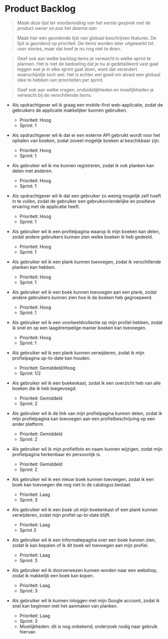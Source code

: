 # Product Backlog

> _Maak deze lijst ter voorbereiding van het eerste gesprek met de product owner en pas het daarna aan_

> Maak hier een geordende lijst van globaal beschrijven features. De lijst is geordend op prioriteit. De items worden later uitgewerkt tot user stories, maar dat hoef je nu nog niet te doen.

> Geef ook aan welke backlog items je verwacht in welke sprint te plannen. Het is niet de bedoeling dat je nu al gedetailleerd vast gaat leggen wat je in elke sprint gaat doen, want dat verandert waarschijnlijk toch wel. Het is echter wel goed om alvast een globaal idee te hebben van prioriteiten per sprint.

> Geef ook aan welke vragen, onduidelijkheden en moeilijkheden je verwacht bij de verschillende items.

- Als opdrachtgever wil ik graag een mobile-first web-applicatie, zodat de gebruikers de applicatie makkelijker kunnen gebruiken.

  - Prioriteit: Hoog
  - Sprint: 1

- Als opdrachtgever wil ik dat er een externe API gebruikt wordt voor het ophalen van boeken, zodat zoveel mogelijk boeken al beschikbaar zijn.

  - Prioriteit: Hoog
  - Sprint: 1

- Als gebruiker wil ik me kunnen registreren, zodat ik ook planken kan delen met anderen.

  - Prioriteit: Hoog
  - Sprint: 1

- Als opdrachtgever wil ik dat een gebruiker zo weinig mogelijk zelf hoeft in te vullen, zodat de gebruiker een gebruiksvriendelijke en positieve ervaring met de applicatie heeft.

  - Prioriteit: Hoog
  - Sprint: 1

- Als gebruiker wil ik een profielpagina waarop ik mijn boeken kan delen, zodat andere gebruikers kunnen zien welke boeken ik heb gedeeld.

  - Prioriteit: Hoog
  - Sprint: 1

- Als gebruiker wil ik een plank kunnen toevoegen, zodat ik verschillende planken kan hebben.

  - Prioriteit: Hoog
  - Sprint: 1

- Als gebruiker wil ik een boek kunnen toevoegen aan een plank, zodat andere gebruikers kunnen zien hoe ik de boeken heb gegroepeerd.

  - Prioriteit: Hoog
  - Sprint: 1

- Als gebruiker wil ik een voorbeeldcollectie op mijn profiel hebben, zodat ik snel en op een laagdrempelige manier boeken kan toevoegen.

  - Prioriteit: Hoog
  - Sprint: 1

- Als gebruiker wil ik een plank kunnen verwijderen, zodat ik mijn profielpagina up-to-date kan houden.

  - Prioriteit: Gemiddeld/Hoog
  - Sprint: 1/2

- Als gebruiker wil ik een boekenkast, zodat ik een overzicht heb van alle boeken die ik heb toegevoegd.

  - Prioriteit: Gemiddeld
  - Sprint: 2

- Als gebruiker wil ik de link van mijn profielpagina kunnen delen, zodat ik mijn profielpagina kan toevoegen aan een profielbeschrijving op een ander platform.

  - Prioriteit: Gemiddeld
  - Sprint: 2

- Als gebruiker wil ik mijn profielfoto en naam kunnen wijzigen, zodat mijn profielpagina herkenbaar en persoonlijk is.

  - Prioriteit: Gemiddeld
  - Sprint: 2

- Als gebruiker wil ik een nieuw boek kunnen toevoegen, zodat ik een boek kan toevoegen die nog niet in de catalogus bestaat.

  - Prioriteit: Laag
  - Sprint: 3

- Als gebruiker wil ik een boek uit mijn boekenkast of een plank kunnen verwijderen, zodat mijn profiel up-to-date blijft.

  - Prioriteit: Laag
  - Sprint 3

- Als gebruiker wil ik een informatiepagina over een boek kunnen zien, zodat ik kan bepalen of ik dit boek wil toevoegen aan mijn profiel.

  - Prioriteit: Laag
  - Sprint: 3

- Als gebruiker wil ik doorverwezen kunnen worden naar een webshop, zodat ik makkelijk een boek kan kopen.

  - Prioriteit: Laag
  - Sprint: 3

- Als gebruiker wil ik kunnen inloggen met mijn Google account, zodat ik snel kan beginnen met het aanmaken van planken.
  - Prioriteit: Laag
  - Sprint: 3
  - Moeilijkheden: dit is nog onbekend, onderzoek nodig naar gebruik hiervan
